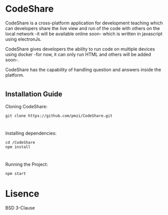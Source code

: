 # CodeShare

CodeShare is a cross-platform application for development teaching which can developers share the live view and run of the code with others on the local network -it will be available online soon- which is written in javascript using electronJs.

CodeShare gives developers the ability to run code on multiple devices using docker -for now, it can only run HTML and others will be added soon-.

CodeShare has the capability of handling question and answers inside the platform.

#

## Installation Guide

Cloning CodeShare:
```
git clone https://github.com/pmzi/CodeShare.git
```
#
Installing dependencies:
```
cd /CodeShare
npm install
```
#
Running the Project:
```
npm start
```

# Lisence
BSD 3-Clause